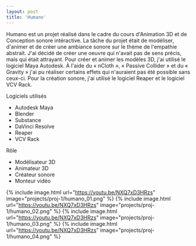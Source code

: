 ```yaml
---
layout: post
title: 'Humano'
---
```

Humano est un projet réalisé dans le cadre du cours d'Animation 3D et de Conception sonore intéractive. La tâche du projet était de modéliser, d'animer et de créer une ambiance sonore sur le thème de l'empathie abstrait. J'ai décidé de créer une oeuvre qui n'avait pas de sens précis, mais qui était attrayant. Pour créer et animer les modèles 3D, j'ai utilisé le logiciel Maya Autodesk. À l'aide du « nCloth », « Passive Collider » et du « Gravity » j'ai pu réaliser certains effets qui n'auraient pas été possible sans ceux-ci. Pour la création sonore, j'ai utilisé le logiciel Reaper et le logiciel VCV Rack.

Logiciels utilisés
- Autodesk Maya
- Blender
- Substance
- DaVinci Resolve
- Reaper
- VCV Rack

Rôle
- Modélisateur 3D
- Animateur 3D
- Créateur sonore
- Monteur vidéo

{% include image.html url="https://youtu.be/NXQ7xD3HRzs" image="projects/proj-1/humano_01.png" %}
{% include image.html url="https://youtu.be/NXQ7xD3HRzs" image="projects/proj-1/humano_02.png" %}
{% include image.html url="https://youtu.be/NXQ7xD3HRzs" image="projects/proj-1/humano_03.png" %}
{% include image.html url="https://youtu.be/NXQ7xD3HRzs" image="projects/proj-1/humano_04.png" %}
